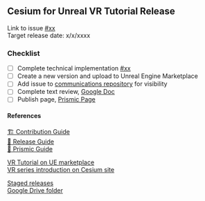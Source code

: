 <!-- 

The tutorial release issue will aid in keeping track of all of the needed processes to publishing and releasing a tutorial.

REMINDER: Open an issue on the communications repo along with this tracking issue.

https://github.com/CesiumGS/communications/issues
-->

## Cesium for Unreal VR Tutorial Release

Link to issue [#xx]() <!-- 1. Add link to the issue for the tutorial feature. --> <br>
Target release date: x/x/xxxx <!-- 2. Set the target release date. --> <br>

### Checklist

- [ ] Complete technical implementation [#xx]()  <!-- 3. Link to the PR in the project repository. -->
- [ ] Create a new version and upload to Unreal Engine Marketplace
- [ ] Add issue to [communications repository](https://github.com/CesiumGS/communications/issues) for visibility 
- [ ] Complete text review, [Google Doc]()  <!-- 4. Link to google doc. -->
- [ ] Publish page, [Prismic Page]()  <!-- 5. Link to prismic page on staging. -->

#### References

[🏗️ Contribution Guide](ContributionGuide.md) <br>
[📗 Release Guide](ReleaseGuide.md) <br>
[💎 Prismic Guide](https://github.com/CesiumGS/people/PrismicGuide/LearningContentGuide.md) <br>

[VR Tutorial on UE marketplace](https://www.unrealengine.com/marketplace/en-US/product/cesium-for-unreal-vr-tutorials/reviews)<br>
[VR series introduction on Cesium site](https://cesium.com/learn/unreal/vr-introduction/) <br>

[Staged releases](http://cesium-dev.s3-website-us-east-1.amazonaws.com/cesium.com-next/prismic-releases/index.html) <br>
[Google Drive folder](https://drive.google.com/drive/folders/1HjB710sAdvjJT4GxldsMP20LL6mZtres?usp=sharing) <br>
